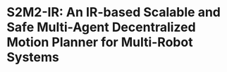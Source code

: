 # S2M2-IR: An IR-based Scalable and Safe Multi-Agent Decentralized Motion Planner for Multi-Robot Systems

